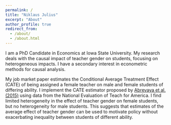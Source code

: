 ```yaml
---
permalink: /
title: "Niklaus Julius"
excerpt: "About"
author_profile: true
redirect_from: 
  - /about/
  - /about.html
---
```


I am a PhD Candidate in Economics at Iowa State University. My research deals with the causal impact of teacher gender on students, focusing on heterogeneous impacts. I have a secondary interest in econometric methods for causal analysis.

My job market paper estimates the Conditional Average Treatment Effect (CATE) of being assigned a female teacher on male and female students of differing ability. I implement the CATE estimator proposed by [Abrevaya et al. (2015)](https://doi.org/10.1080/07350015.2014.975555) using data from the National Evaluation of Teach for America. I find limited heterogeneity in the effect of teacher gender on female students, but no heterogeneity for male students. This suggests that estimates of the average effect of teacher gender can be used to motivate policy without exacerbating inequality between students of different ability.
